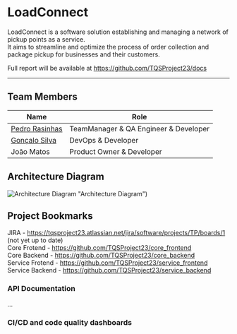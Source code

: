 # LoadConnect

LoadConnect is a software solution establishing and managing a network of pickup points as a service.   
It aims to streamline and optimize the process of order collection and package pickup for businesses and their customers. 


Full report will be available at https://github.com/TQSProject23/docs

----

## Team Members

| Name  | Role         |
|-------|--------------|
| [Pedro Rasinhas](https://github.com/r4sinhas) | TeamManager & QA Engineer & Developer |
| [Gonçalo Silva](https://github.com/GoncaloSilva25) | DevOps & Developer |
| João  Matos | Product Owner & Developer | 

## Architecture Diagram

![Architecture Diagram](https://github.com/TQSProject23/files/blob/main/arcth.png) "Architecture Diagram")

## Project Bookmarks
JIRA - https://tqsproject23.atlassian.net/jira/software/projects/TP/boards/1  (not yet up to date)  
Core Frotend - https://github.com/TQSProject23/core_frontend  
Core Backend - https://github.com/TQSProject23/core_backend  
Service Frotend - https://github.com/TQSProject23/service_frontend  
Service Backend - https://github.com/TQSProject23/service_backend  

### API Documentation
...

### CI/CD and code quality dashboards
